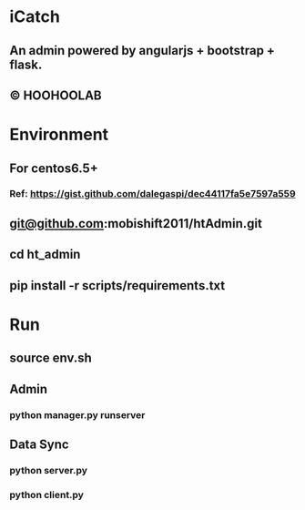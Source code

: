 # iCatch
## An admin powered by angularjs + bootstrap + flask.
## &copy; HOOHOOLAB

# Environment
## For centos6.5+
### Ref: https://gist.github.com/dalegaspi/dec44117fa5e7597a559

## git@github.com:mobishift2011/htAdmin.git
## cd ht_admin
## pip install -r scripts/requirements.txt

# Run
## source env.sh
## Admin
### python manager.py runserver
## Data Sync
### python server.py
### python client.py
